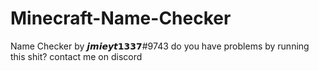 # Minecraft-Name-Checker

Name Checker by 𝙟𝙢𝙞𝙚𝙮𝙩𝟭𝟯𝟯𝟳#9743
do you have problems by running this shit? contact me on discord

